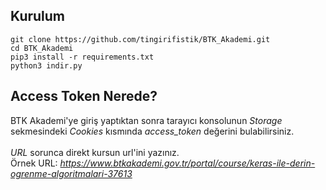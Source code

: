 <h2>Kurulum</h2>

```
git clone https://github.com/tingirifistik/BTK_Akademi.git
cd BTK_Akademi
pip3 install -r requirements.txt
python3 indir.py
```



<h2>Access Token Nerede?</h2>

BTK Akademi'ye giriş yaptıktan sonra tarayıcı konsolunun _Storage_ sekmesindeki _Cookies_ kısmında _access_token_ değerini bulabilirsiniz.
<br><br>
_URL_ sorunca direkt kursun url'ini yazınız.
<br>
Örnek URL: _https://www.btkakademi.gov.tr/portal/course/keras-ile-derin-ogrenme-algoritmalari-37613_
